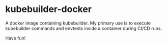 # kubebuilder-docker
A docker image containing kubebuilder. My primary use is to execute kubebuilder commands and envtests inside a container during CI/CD runs.

Have fun!

